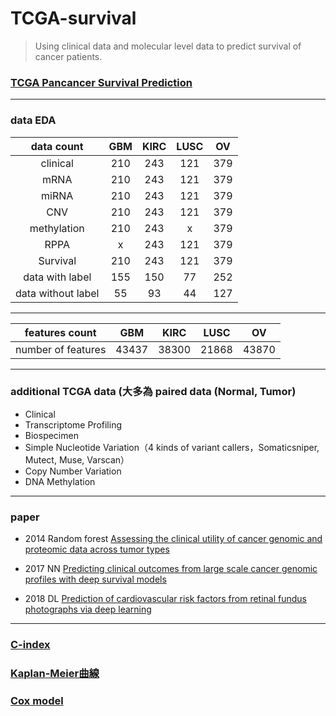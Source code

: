 # TCGA-survival
> Using clinical data and molecular level data to predict survival of cancer patients.

### [TCGA Pancancer Survival Prediction](https://www.synapse.org/#!Synapse:syn1710282/wiki/27303)
- - -

### data EDA

| data count | GBM | KIRC | LUSC | OV |
| :--------: | :---: |:-----:| :-----:| :-----: |
|clinical|210|243|121|379|
|mRNA|210|243|121|379|
|miRNA|210|243|121|379|
|CNV|210|243|121|379|
|methylation|210|243|x|379|
|RPPA|x|243|121|379|
|Survival|210|243|121|379|
|data with label|155|150|77|252|
|data without label|55|93|44|127|

- - -

| features count | GBM | KIRC | LUSC | OV |
| :--------: | :---: |:-----:| :-----:| :-----: |
|number of features|43437|38300|21868|43870|
- - -

### additional TCGA data (大多為 paired data (Normal, Tumor)
- Clinical
- Transcriptome Profiling
- Biospecimen
- Simple Nucleotide Variation（4 kinds of variant callers，Somaticsniper, Mutect, Muse, Varscan）
- Copy Number Variation
- DNA Methylation
- - -

### paper
- 2014 Random forest [Assessing the clinical utility of cancer genomic and proteomic data across tumor types](https://www.nature.com/articles/nbt.2940.pdf)

- 2017 NN [Predicting clinical outcomes from large scale cancer genomic profiles with deep survival models](https://www.nature.com/articles/s41598-017-11817-6.pdf)

- 2018 DL [Prediction of cardiovascular risk factors from retinal fundus photographs via deep learning](https://arxiv.org/abs/1708.09843)
- - -

### [C-index](http://ttdoc.cn/article/652.jhtml)

### [Kaplan-Meier曲線](http://biostatdept.cmu.edu.tw/doc/epaper_a/paper/teaching_corner_062_1.pdf)

### [Cox model](http://biostatdept.cmu.edu.tw/doc/epaper_a/paper/teaching_corner_064.pdf)
